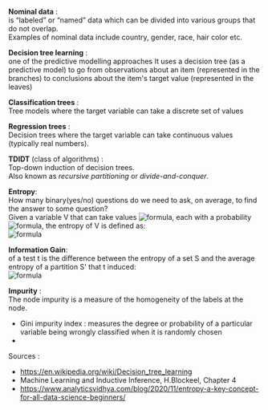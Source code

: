  **Nominal data** :  
 is “labeled” or “named” data which can be divided into various groups that do not overlap.  
 Examples of nominal data include country, gender, race, hair color etc.

**Decision tree learning** :  
one of the predictive modelling approaches It uses a decision tree (as a predictive model) to go from observations about an item (represented in the branches) to conclusions about the item's target value (represented in the leaves)

**Classification trees** :  
Tree models where the target variable can take a discrete set of values

**Regression trees** :  
Decision trees where the target variable can take continuous values (typically real numbers).

**TDIDT** (class of algorithms) :  
Top-down induction of decision trees.  
Also known as *recursive partitioning* or *divide-and-conquer*. 

**Entropy**:  
How many binary(yes/no) questions do we need to ask, on average, to find the answer to some question?  
Given a variable V that can take values ![formula](https://render.githubusercontent.com/render/math?math=\color{white}\large\v_i), each with a probability ![formula](https://render.githubusercontent.com/render/math?math=\color{white}\large\p_i), the entropy of V is defined as:  
 ![formula](https://render.githubusercontent.com/render/math?math=\color{white}\large\e=s_v=-\sum_{i=1}^{k}p_ilog_2(p_i))  
 
 
 **Information Gain**:  
 of a test t is the difference between the entropy of a set S and the average entropy of a partition S' that t induced:  
 ![formula](https://render.githubusercontent.com/render/math?math=\color{white}\large\IG(t,S)=CE(S)-CE(S'))
 
 **Impurity** :  
 The node impurity is a measure of the homogeneity of the labels at the node.  
 * Gini impurity index : measures the degree or probability of a particular variable being wrongly classified when it is randomly chosen
 * 
 
Sources :  
* https://en.wikipedia.org/wiki/Decision_tree_learning
* Machine Learning and Inductive Inference, H.Blockeel, Chapter 4
* https://www.analyticsvidhya.com/blog/2020/11/entropy-a-key-concept-for-all-data-science-beginners/

